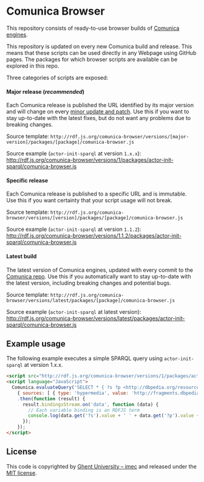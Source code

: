 # Comunica Browser

This repository consists of ready-to-use browser builds of [Comunica engines](https://github.com/comunica/comunica/).

This repository is updated on every new Comunica build and release.
This means that these scripts can be used directly in any Webpage using GitHub pages.
The packages for which browser scripts are available can be explored in this repo.

Three categories of scripts are exposed:

#### Major release (_recommended_)

Each Comunica release is published the URL identified by its major version and will change on every [minor update and patch](https://semver.org/).
Use this if you want to stay up-to-date with the latest fixes, but do not want any problems due to breaking changes.

Source template: `http://rdf.js.org/comunica-browser/versions/[major-version]/packages/[package]/comunica-browser.js`

Source example (`actor-init-sparql` at version `1.x.x`): http://rdf.js.org/comunica-browser/versions/1/packages/actor-init-sparql/comunica-browser.js

#### Specific release

Each Comunica release is published to a specific URL and is immutable.
Use this if you want certainty that your script usage will not break.

Source template: `http://rdf.js.org/comunica-browser/versions/[version]/packages/[package]/comunica-browser.js`

Source example (`actor-init-sparql` at version `1.1.2`): http://rdf.js.org/comunica-browser/versions/1.1.2/packages/actor-init-sparql/comunica-browser.js

#### Latest build
The latest version of Comunica engines, updated with every commit to the [Comunica repo](https://github.com/comunica/comunica/pull/160#pullrequestreview-133152431).
Use this if you automatically want to stay up-to-date with the latest version, including breaking changes and potential bugs.

Source template: `http://rdf.js.org/comunica-browser/versions/latest/packages/[package]/comunica-browser.js`

Source example  (`actor-init-sparql` at latest version): http://rdf.js.org/comunica-browser/versions/latest/packages/actor-init-sparql/comunica-browser.js

## Example usage

The following example executes a simple SPARQL query using `actor-init-sparql` at version 1.x.x.

```html
<script src="http://rdf.js.org/comunica-browser/versions/1/packages/actor-init-sparql/comunica-browser.js"></script>
<script language="JavaScript">
  Comunica.evaluateQuery('SELECT * { ?s ?p <http://dbpedia.org/resource/Belgium>. ?s ?p ?o } LIMIT 100',
    { sources: [ { type: 'hypermedia', value: 'http://fragments.dbpedia.org/2015/en' } ] })
    .then(function (result) {
      result.bindingsStream.on('data', function (data) {
        // Each variable binding is an RDFJS term
        console.log(data.get('?s').value + ' ' + data.get('?p').value + ' ' + data.get('?o').value);
      });
    });
</script>
```

## License
This code is copyrighted by [Ghent University – imec](http://idlab.ugent.be/)
and released under the [MIT license](http://opensource.org/licenses/MIT).
